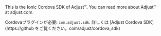 
This is the Ionic Cordova SDK of Adjust™. You can read more about Adjust™ at adjust.com.

Cordovaプラグインが必要: `com.adjust.sdk`. 詳しくは [Adjust Cordova SDK](https://github をご覧ください。com/adjust/cordova_sdk)
